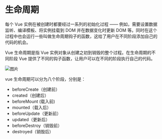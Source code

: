 # 生命周期

每个 Vue 实例在被创建时都要经过一系列的初始化过程 —— 例如，需要设置数据监听、编译模板、将实例挂载到 DOM 并在数据变化时更新 DOM 等。同时在这个过程中也会运行一些叫做生命周期钩子的函数，这给了用户在不同阶段添加自己的代码的机会。

Vue 生命周期是指 Vue 实例对象从创建之初到销毁的整个过程。在生命周期的不同阶段 Vue 提供了不同的钩子函数，让用户可以在不同的阶段执行自己的代码。

![图片](http://img.mukewang.com/wiki/5ea62ed4088c2f4807681600.jpg)

vue 生命周期可以分为八个阶段，分别是：

* beforeCreate（创建前）
* created（创建后）
* beforeMount (载入前)
* mounted（载入后）
* beforeUpdate（更新前）
* updated（更新后）
* beforeDestroy（销毁前）
* destroyed（销毁后）

